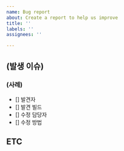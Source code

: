 ```yaml
---
name: Bug report
about: Create a report to help us improve
title: ''
labels: ''
assignees: ''

---
```


## (발생 이슈)

### (사례)

- [] 발견자
- [] 발견 빌드
- [] 수정 담당자
- [] 수정 방법

## ETC
